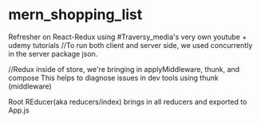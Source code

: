 # mern_shopping_list
Refresher on React-Redux using 
#Traversy_media's very own youtube + udemy tutorials
//To run both client and server side, we used concurrently in the server package json.

//Redux
inside of store, we're bringing in applyMiddleware, thunk, and compose
This helps to diagnose issues in dev tools using thunk (middleware)

Root REducer(aka reducers/index)
brings in all reducers and exported to App.js
